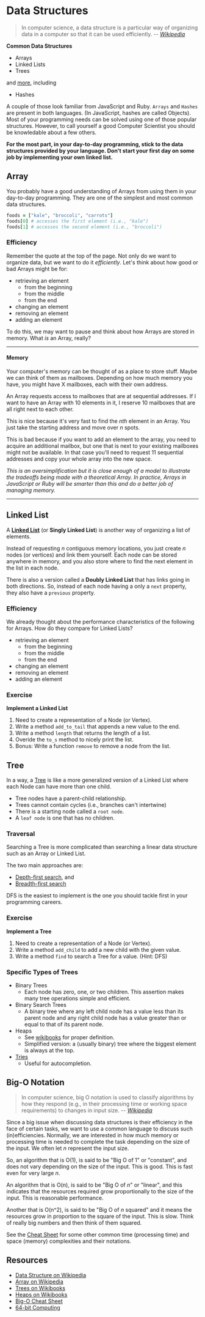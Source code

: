 Data Structures
===============

> In computer science, a data structure is a particular way of
> organizing data in a computer so that it can be used efficiently.
> -- <cite>[Wikipedia][data_structure]</cite>

__Common Data Structures__

* Arrays
* Linked Lists
* Trees

and [more][list_of_structures], including

* Hashes

A couple of those look familiar from JavaScript and Ruby. `Arrays` and
`Hashes` are present in both languages. (In JavaScript, hashes are
called Objects). Most of your programming needs can be solved using
one of those popular structures. However, to call yourself a good
Computer Scientist you should be knowledable about a few others.

__For the most part, in your day-to-day programming, stick to the data
structures provided by your language. Don't start your first day on
some job by implementing your own linked list.__

Array
-----

You probably have a good understanding of Arrays from using them in
your day-to-day programming. They are one of the simplest and most
common data structures.

```Ruby
foods = ["kale", "broccoli", "carrots"]
foods[0] # accesses the first element (i.e., "kale")
foods[1] # accesses the second element (i.e., "broccoli")
```

### Efficiency ###

Remember the quote at the top of the page.  Not only do we want to
organize data, but we want to do it _efficiently_. Let's think about
how good or bad Arrays might be for:

* retrieving an element
    * from the beginning
    * from the middle
    * from the end
* changing an element
* removing an element
* adding an element

To do this, we may want to pause and think about how Arrays are
stored in memory. What _is_ an Array, really?

-------------------------------------------------------------------------

#### Memory ####

Your computer's memory can be thought of as a place to store
stuff. Maybe we can think of them as mailboxes. Depending on how much
memory you have, you might have X mailboxes, each with their own
address.

An Array requests access to mailboxes that are at sequential
addresses.  If I want to have an Array with 10 elements in it, I
reserve 10 mailboxes that are all right next to each other.

This is nice because it's very fast to find the _nth_ element in an
Array. You just take the starting address and move over _n_ spots.

This is bad because if you want to add an element to the array, you
need to acquire an additional mailbox, but one that is next to your
existing mailboxes might not be available. In that case you'll need to
request 11 sequential addresses and copy your whole array into the new
space.

_This is an oversimplification but it is close enough of a model to
illustrate the tradeoffs being made with a theoretical Array. In
practice, Arrays in JavaScript or Ruby will be smarter than this and
do a better job of managing memory._

-------------------------------------------------------------------------

Linked List
-----------

A [__Linked List__][wiki_list] (or __Singly Linked List__) is another
way of organizing a list of elements.

Instead of requesting _n_ contiguous memory locations, you just create
_n_ nodes (or vertices) and link them yourself.  Each node can be
stored anywhere in memory, and you also store where to find the next
element in the list in each node.

There is also a version called a __Doubly Linked List__ that has links
going in both directions. So, instead of each node having a only a
`next` property, they also have a `previous` property.

### Efficiency ###

We already thought about the performance characteristics of the
following for Arrays.  How do they compare for Linked Lists?

* retrieving an element
    * from the beginning
    * from the middle
    * from the end
* changing an element
* removing an element
* adding an element

### Exercise ###

__Implement a Linked List__

1. Need to create a representation of a Node (or Vertex).
2. Write a method `add_to_tail` that appends a new value to the end.
3. Write a method `length` that returns the length of a list.
4. Overide the `to_s` method to nicely print the list.
5. Bonus: Write a function `remove` to remove a node from the list.

Tree
----

In a way, a [Tree][wiki_trees] is like a more generalized version of a
Linked List where each Node can have more than one child.

* Tree nodes have a parent-child relationship.
* Trees cannot contain cycles (i.e., branches can't intertwine)
* There is a starting node called a `root node`.
* A `leaf node` is one that has no children.

### Traversal ###

Searching a Tree is more complicated than searching a linear data
structure such as an Array or Linked List.

The two main approaches are:

* [Depth-first search][wiki_dfs], and
* [Breadth-first search][wiki_bfs]

DFS is the easiest to implement is the one you should tackle first in
your programming careers.

### Exercise ###

__Implement a Tree__

1. Need to create a representation of a Node (or Vertex).
2. Write a method `add_child` to add a new child with the given value.
3. Write a method `find` to search a Tree for a value. (Hint: DFS)

### Specific Types of Trees ###

* Binary Trees
    - Each node has zero, one, or two children. This assertion makes
      many tree operations simple and efficient.
* Binary Search Trees
    - A binary tree where any left child node has a value less than
      its parent node and any right child node has a value greater
      than or equal to that of its parent node.
* Heaps
    - See [wikibooks][wiki_heaps] for proper definition.
    - Simplified version: a (usually binary) tree where the biggest
      element is always at the top.
* [Tries][wiki_tries]
    - Useful for autocompletion.

Big-O Notation
--------------

> In computer science, big O notation is used to classify
> algorithms by how they respond (e.g., in their processing time
> or working space requirements) to changes in input size.
> -- <cite>[Wikipedia][wiki_bigo]</cite>

Since a big issue when discussing data structures is their efficiency
in the face of certain tasks, we want to use a common language to
discuss such (in)efficiencies. Normally, we are interested in how much
memory or processing time is needed to complete the task depending on
the size of the input. We often let _n_ represent the input size.

So, an algorithm that is O(1), is said to be "Big O of 1" or
"constant", and does not vary depending on the size of the input. This
is good. This is fast even for very large _n_.

An algorithm that is O(n), is said to be "Big O of _n_" or "linear", and
this indicates that the resources required grow proportionally to the
size of the input. This is reasonable performance.

Another that is O(n^2), is said to be "Big O of _n_ squared" and it means
the resources grow in proportion to the square of the input. This is
slow. Think of really big numbers and then think of them squared.

See the [Cheat Sheet][bigo_cheat] for some other common time
(processing time) and space (memory) complexities and their notations.

Resources
---------

* [Data Structure on Wikipedia][data_structure]
* [Array on Wikipedia][wiki_array]
* [Trees on Wikibooks][wiki_trees]
* [Heaps on Wikibooks][wiki_heaps]
* [Big-O Cheat Sheet][bigo_cheat]
* [64-bit Computing][wiki_64_bit]

[data_structure]: http://en.wikipedia.org/wiki/Data_structure
[list_of_structures]: http://en.wikipedia.org/wiki/List_of_data_structures
[wiki_array]: http://en.wikipedia.org/wiki/Array_data_structure
[wiki_list]: http://en.wikipedia.org/wiki/Linked_list
[wiki_trees]: http://en.wikibooks.org/wiki/Data_Structures/Trees
[wiki_heaps]: http://en.wikibooks.org/wiki/Data_Structures/Min_and_Max_Heaps
[wiki_tries]: http://en.wikipedia.org/wiki/Trie
[wiki_bigo]: http://en.wikipedia.org/wiki/Big_O_notation
[bigo_cheat]: http://bigocheatsheet.com/
[wiki_64_bit]: http://en.wikipedia.org/wiki/64-bit_computing
[wiki_dfs]: http://en.wikipedia.org/wiki/Depth-first_search
[wiki_bfs]: http://en.wikipedia.org/wiki/Breadth-first_search
